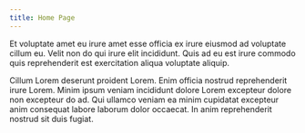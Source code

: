 ```yaml
---
title: Home Page
---
```


Et voluptate amet eu irure amet esse officia ex irure eiusmod ad voluptate cillum eu. Velit non do qui irure elit incididunt. Quis ad eu est irure commodo quis reprehenderit est exercitation aliqua voluptate aliquip.

Cillum Lorem deserunt proident Lorem. Enim officia nostrud reprehenderit irure Lorem. Minim ipsum veniam incididunt dolore Lorem excepteur dolore non excepteur do ad. Qui ullamco veniam ea minim cupidatat excepteur anim consequat labore laborum dolor occaecat. In anim reprehenderit nostrud sit duis fugiat.
